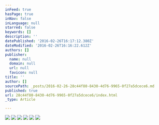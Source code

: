 ```yaml
---
inFeed: true
hasPage: true
inNav: false
inLanguage: null
starred: false
keywords: []
description: ''
datePublished: '2016-02-26T16:17:12.380Z'
dateModified: '2016-02-26T16:16:22.612Z'
authors: []
publisher:
  name: null
  domain: null
  url: null
  favicon: null
title: ''
author: []
sourcePath: _posts/2016-02-26-28c44f80-8430-4d76-9965-0f27a5dcece6.md
published: true
url: 28c44f80-8430-4d76-9965-0f27a5dcece6/index.html
_type: Article

---
```

![](https://the-grid-user-content.s3-us-west-2.amazonaws.com/df6f9bd4-3173-4d03-a211-7d8f8a9da055.jpg)
![](https://the-grid-user-content.s3-us-west-2.amazonaws.com/2df672e3-4c8d-4439-be17-427a054ede08.jpg)
![](https://the-grid-user-content.s3-us-west-2.amazonaws.com/3235d79f-786b-40dd-9aae-d8d7e7c41590.jpg)
![](https://the-grid-user-content.s3-us-west-2.amazonaws.com/3f5f9ffb-4748-4c24-ba5d-5dce10aa5c1e.jpg)
![](https://the-grid-user-content.s3-us-west-2.amazonaws.com/4d1c48a3-22f3-4c90-903c-85c9352e1931.jpg)
![](https://the-grid-user-content.s3-us-west-2.amazonaws.com/58111c0f-b65c-4e2d-aa72-3c4b896d9006.jpg)